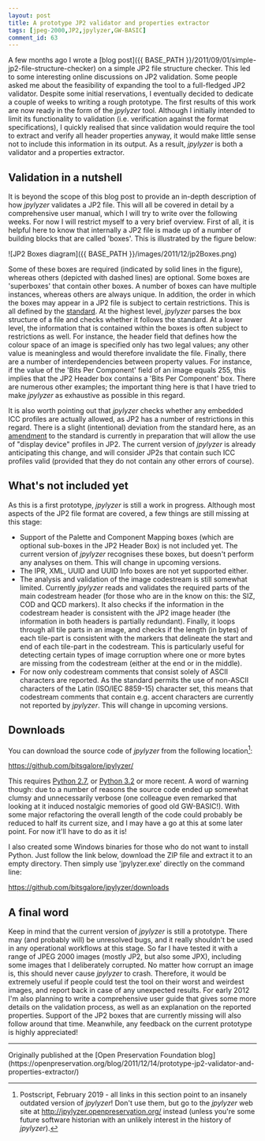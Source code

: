 ```yaml
---
layout: post
title: A prototype JP2 validator and properties extractor
tags: [jpeg-2000,JP2,jpylyzer,GW-BASIC]
comment_id: 63
---
```


A few months ago I wrote a [blog
post]({{ BASE_PATH }}/2011/09/01/simple-jp2-file-structure-checker)
on a simple JP2 file structure checker. This led to some interesting
online discussions on JP2 validation. Some people asked me about the
feasibility of expanding the tool to a full-fledged JP2 validator.
Despite some initial reservations, I eventually decided to dedicate a
couple of weeks to writing a rough prototype. The first results of this
work are now ready in the form of the *jpylyzer* tool. Although I
initially intended to limit its functionality to validation (i.e.
verification against the format specifications), I quickly realised that
since validation would require the tool to extract and verify all header
properties anyway, it would make little sense not to include this
information in its output. As a result, *jpylyzer* is both a validator
and a properties extractor.

<!-- more -->

## Validation in a nutshell

It is beyond the scope of this blog post to provide an in-depth
description of how *jpylyzer* validates a JP2 file. This will all be
covered in detail by a comprehensive user manual, which I will try to
write over the following weeks. For now I will restrict myself to a very
brief overview. First of all, it is helpful here to know that internally
a JP2 file is made up of a number of building blocks that are called
'boxes'. This is illustrated by the figure below:

![JP2 Boxes diagram]({{ BASE_PATH }}/images/2011/12/jp2Boxes.png)

Some of these boxes are required (indicated by solid lines in the
figure), whereas others (depicted with dashed lines) are optional. Some
boxes are 'superboxes' that contain other boxes. A number of boxes can
have multiple instances, whereas others are always unique. In addition,
the order in which the boxes may appear in a JP2 file is subject to
certain restrictions. This is all defined by the
[standard](http://www.jpeg.org/public/15444-1annexi.pdf). At the highest
level, *jpylyzer* parses the box structure of a file and checks whether
it follows the standard. At a lower level, the information that is
contained within the boxes is often subject to restrictions as well. For
instance, the header field that defines how the colour space of an image
is specified only has two legal values; any other value is meaningless
and would therefore invalidate the file. Finally, there are a number of
interdependencies between property values. For instance, if the value of
the 'Bits Per Component' field of an image equals 255, this implies that
the JP2 Header box contains a 'Bits Per Component' box. There are
numerous other examples; the important thing here is that I have tried
to make *jpylyzer* as exhaustive as possible in this regard.

It is also worth pointing out that *jpylyzer* checks whether any
embedded ICC profiles are actually allowed, as JP2 has a number of
restrictions in this regard. There is a slight (intentional) deviation
from the standard here, as an
[amendment](http://jpeg2000wellcomelibrary.blogspot.com/2011/04/guest-post-color-in-jp2.html)
to the standard is currently in preparation that will allow the use of
"display device" profiles in JP2. The current version of *jpylyzer* is
already anticipating this change, and will consider JP2s that contain
such ICC profiles valid (provided that they do not contain any other
errors of course).

## What's not included yet

As this is a first prototype, *jpylyzer* is still a work in progress.
Although most aspects of the JP2 file format are covered, a few things
are still missing at this stage:

- Support of the Palette and Component Mapping boxes (which are
  optional sub-boxes in the JP2 Header Box) is not included yet. The
  current version of *jpylyzer* recognises these boxes, but doesn't
  perform any analyses on them. This will change in upcoming versions.
- The IPR, XML, UUID and UUID Info boxes are not yet supported either.
- The analysis and validation of the image codestream is still
  somewhat limited. Currently *jpylyzer* reads and validates the
  required parts of the main codestream header (for those who are in
  the know on this: the SIZ, COD and QCD markers). It also checks if
  the information in the codestream header is consistent with the JP2
  image header (the information in both headers is partially
  redundant). Finally, it loops through all tile parts in an image,
  and checks if the length (in bytes) of each tile-part is consistent
  with the markers that delineate the start and end of each tile-part
  in the codestream. This is particularly useful for detecting certain
  types of image corruption where one or more bytes are missing from
  the codestream (either at the end or in the middle).
- For now only codestream comments that consist solely of ASCII
  characters are reported. As the standard permits the use of
  non-ASCII characters of the Latin (ISO/IEC 8859-15) character set,
  this means that codestream comments that contain e.g. accent
  characters are currently not reported by *jpylyzer*. This will
  change in upcoming versions.

## Downloads

You can download the source code of *jpylyzer* from the following
location[^1]:

<https://github.com/bitsgalore/jpylyzer/>

This requires [Python
2.7](http://www.python.org/download/releases/2.7.2/), or [Python
3.2](http://www.python.org/getit/releases/3.2/) or more recent. A word
of warning though: due to a number of reasons the source code ended up
somewhat clumsy and unnecessarily verbose (one colleague even remarked
that looking at it induced nostalgic memories of good old GW-BASIC!).
With some major refactoring the overall length of the code could
probably be reduced to half its current size, and I may have a go at
this at some later point. For now it'll have to do as it is!

I also created some Windows binaries for those who do not want to
install Python. Just follow the link below, download the ZIP file and
extract it to an empty directory. Then simply use 'jpylyzer.exe'
directly on the command line:

<https://github.com/bitsgalore/jpylyzer/downloads>

## A final word

Keep in mind that the current version of *jpylyzer* is still a
prototype. There may (and probably will) be unresolved bugs, and it
really shouldn't be used in any operational workflows at this stage. So
far I have tested it with a range of JPEG 2000 images (mostly JP2, but
also some JPX), including some images that I deliberately corrupted. No
matter how corrupt an image is, this should never cause *jpylyzer* to
crash. Therefore, it would be extremely useful if people could test the
tool on their worst and weirdest images, and report back in case of any
unexpected results. For early 2012 I'm also planning to write a
comprehensive user guide that gives some more details on the validation
process, as well as an explanation on the reported properties. Support
of the JP2 boxes that are currently missing will also follow around that
time. Meanwhile, any feedback on the current prototype is highly
appreciated!

[^1]: Postscript, February 2019 - all links in this section point to an insanely outdated version of *jpylyzer*! Don't use them, but go to the *jpylyzer* web site at <http://jpylyzer.openpreservation.org/> instead (unless you're some future software historian with an unlikely interest in the history of *jpylyzer*).

<hr>
Originally published at the [Open Preservation Foundation blog](https://openpreservation.org/blog/2011/12/14/prototype-jp2-validator-and-properties-extractor/)
